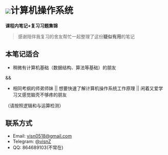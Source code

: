 # ![](https://www.kernel.org/theme/images/logos/tux.png)计算机操作系统

**课程内笔记+复习习题集锦**

> 感谢陪伴我复习的舍友帮忙一起整理了这份**疑似有用**的笔记

## 本笔记适合
* 稍微有计算机基础（数据结构、算法等基础）的朋友

&&
* 相同考纲的师弟师妹 || 想要快速了解计算机操作系统工作原理 || 闲着又爱学习又感觉脑壳不够疼的朋友

（请按照逻辑和与运算检测）

## 联系方式

- Email: visn0518@gmail.com
- Telegram: [@visnZ](https://t.me/visnZ)
- QQ: 864689103(不常在)